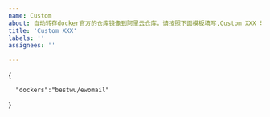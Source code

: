 ```yaml
---
name: Custom
about: 自动转存docker官方的仓库镜像到阿里云仓库，请按照下面模板填写,Custom XXX 改个自己能记住的名字后面方便忘记了自己能找到，多个仓库用英文逗号隔开.
title: 'Custom XXX'
labels: ''
assignees: ''

---
```


{  
    
 
      "dockers":"bestwu/ewomail"
                 
          
      
    
}
